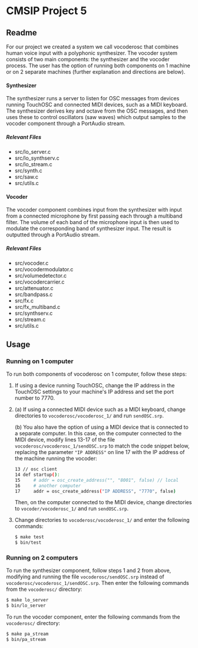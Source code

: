 CMSIP Project 5
===============
Readme
------
For our project we created a system we call vocoderosc that combines human voice input with a polyphonic synthesizer. The vocoder system consists of two main components: the synthesizer and the vocoder process. The user has the option of running both components on 1 machine or on 2 separate machines (further explanation and directions are below).

#### Synthesizer ####
The synthesizer runs a server to listen for OSC messages from devices running TouchOSC and connected MIDI devices, such as a MIDI keyboard. The synthesizer derives key and octave from the OSC messages, and then uses these to control oscillators (saw waves) which output samples to the vocoder component through a PortAudio stream.
##### Relevant Files #####
- src/lo_server.c
- src/lo_synthserv.c
- src/lo_stream.c
- src/synth.c
- src/saw.c
- src/utils.c

#### Vocoder ####
The vocoder component combines input from the synthesizer with input from a connected microphone by first passing each through a multiband filter. The volume of each band of the microphone input is then used to modulate the corresponding band of synthesizer input. The result is outputted through a PortAudio stream.
##### Relevant Files #####
- src/vocoder.c
- src/vocodermodulator.c
- src/volumedetector.c 
- src/vocodercarrier.c
- src/attenuator.c
- src/bandpass.c
- src/fx.c
- src/fx_multiband.c
- src/synthserv.c
- src/stream.c
- src/utils.c

Usage
-----
### Running on 1 computer ###
To run both components of vocoderosc on 1 computer, follow these steps:

1.  If using a device running TouchOSC, change the IP address in the TouchOSC settings to your
    machine's IP address and set the port number to 7770.
2.  (a) If using a connected MIDI device such as a MIDI keyboard, change directories to `vocoderosc/vocoderosc_1/` and run `sendOSC.srp`.

    (b) You also have the option of using a MIDI device that is connected to a separate computer. In this case, on the computer connected to the MIDI device, modify lines 13-17 of the file `vocoderosc/vocoderosc_1/sendOSC.srp` to match the code snippet below, replacing the parameter `"IP ADDRESS"` on line 17 with the IP address of the machine running the vocoder:
    ```sh
    13 // osc client
    14 def startup():
    15     # addr = osc_create_address("", "8001", false) // local
    16     # another computer
    17     addr = osc_create_address("IP ADDRESS", "7770", false) 
    ```
    Then, on the computer connected to the MIDI device, change directories to `vocoder/vocoderosc_1/` and run `sendOSC.srp`.
3.  Change directories to `vocoderosc/vocoderosc_1/` and enter the following commands:
    
    ```sh
    $ make test
    $ bin/test
    ```

### Running on 2 computers ###
To run the synthesizer component, follow steps 1 and 2 from above, modifying and running the file `vocoderosc/sendOSC.srp` instead of `vocoderosc/vocoderosc_1/sendOSC.srp`. Then enter the following commands from the `vocoderosc/` directory:
```sh
$ make lo_server
$ bin/lo_server
```

To run the vocoder component, enter the following commands from the `vocoderosc/` directory:
```sh
$ make pa_stream
$ bin/pa_stream
```
